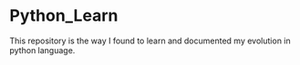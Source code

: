 # Python_Learn
This repository is the way I found to learn and documented my evolution in python language.
